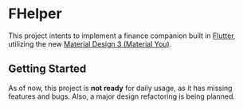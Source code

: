 # FHelper

This project intents to implement a finance companion built in [Flutter](flutter.dev), utilizing the new [Material Design 3 (Material You)](m3.material.io).

## Getting Started

As of now, this project is **not ready** for daily usage, as it has missing features and bugs.
Also, a major design refactoring is being planned.

